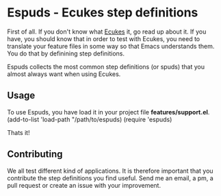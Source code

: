 # Espuds - Ecukes step definitions

First of all. If you don't know what
[Ecukes](http://github.com/rejeep/ecukes)
it, go read up about it. If you have, you should know that in order to
test with Ecukes, you need to translate your feature files in some way
so that Emacs understands them. You do that by definining step
definitions.

Espuds collects the most common step definitions (or spuds) that you
almost always want when using Ecukes.

## Usage
To use Espuds, you have load it in your project file **features/support.el**.
    (add-to-list 'load-path "/path/to/espuds)
    (require 'espuds)
    
Thats it!

## Contributing
We all test different kind of applications. It is therefore important
that you contribute the step definitions you find useful. Send me an
email, a pm, a pull request or create an issue with your improvement.

